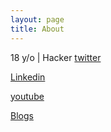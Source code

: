 ```yaml
---
layout: page
title: About
---
```


18 y/o | Hacker
[twitter](https://twitter.com/root_tanishq)

[Linkedin](https://www.linkedin.com/in/tanishq-rathore-115033202/)

[youtube](https://www.youtube.com/channel/UC0HLRnmOx3x_hsAGAdG9VaQ)

[Blogs](https://tanishqrathore.medium.com/)

